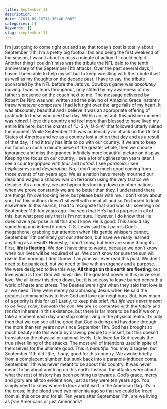 ```yaml
---
title: September 11
description: ''
date: '2011-09-16T11:30:40.000Z'
categories: []
keywords: []
slug: /september-11
---
```

I’m just going to come right out and say that today’s post is totally about September 11th. I’m a pretty big football fan and being the first weekend of the season, I wasn’t about to miss a minute of action if I could help it. Another thing I couldn’t miss was the tribute the NFL paid to the tenth anniversary of the September 11th attacks. Over the past several days, I haven’t been able to help myself but to keep wrestling with the tribute itself as well as my thoughts on the decade past.
I have to say, the tribute sponsored by the NFL before the Jets vs. Cowboys game was _absolutely_ moving. I was in tears throughout, only stifled by my awareness of my father’s presence on the couch next to me. The message delivered by Robert De Niro was well written and the playing of Amazing Grace instantly threw whatever composure I had left right over the large falls of my heart. It was absolutely beautiful and I believe it was an appropriate offering of gratitude to those who died that day. Within an instant, this pristine moment was _ruined_.
I love this country and feel more than blessed to have lived my entire life here, but the chants of “U-S-A, U-S-A” that followed utterly ruined the moment. While September 11th was undeniably an attack on the United States of America and we as a country lost a lot on that day and as a result of that day, I find it truly has little to do with our country. If we are to keep our focus on such a minute piece of the greater whole, then we choose ignorance and miss the grander, infinitely more beautiful picture on display.
Keeping the focus on our country, I see a lot of ugliness ten years later. I see a country gripped with _fear_ and _hatred_. I see _paranoia_. I see _helplessness_ and _desperation_. No, I don’t see much good coming from those events of ten years ago. We as a nation have merely mourned our dead and waged a shadow war on terrorism using the very tactics we despise. As a country, we are hypocrites looking down on other nations when we prove constantly we are no better than they. I understand there are things I’m overlooking here, but please bear with me.
I don’t know about you, but this outlook doesn’t sit well with me at all and so I’m forced to look elsewhere. In this search, I had to recognize that God was still sovereign on September 11th ten years ago. I’ve seen that He’s had a purpose in all of this, but what precisely that is I’m not sure. However, I do know that He does have a purpose in all this and I know He is good. This should say something and indeed it does.
C.S. Lewis said that pain is God’s megaphone, grabbing our attention when His gentle whispers cannot. September 11th definitely got our attention, but have we really learned anything as a result? Honestly, I don’t know, but here are some thoughts.
First, **life is fleeting**. We don’t have time to waste, because we don’t know when our lives will be required of us. We don’t know for sure the sun will rise in the morning. I don’t know if anyone will ever read this post. We don’t need to be panicked, but we need to live with an urgency and a purpose. We were designed to live this way.
**All things on this earth are fleeting**, but love which is from God will _never_ die. The greatest power in this universe is love. We all know this deep down, but it is so easy to leave buried beneath a world of haste and stress. The Beatles were right when they said that love is all we need. They were merely paraphrasing Jesus when He said the greatest command was to love God and love our neighbors. But, how much of a priority is this for us?
Lastly, to keep this brief, _this life was never meant to be lived solely beneath the sun_. We are so contented with the _futility_ and _tension_ inherent in this existence, but there is far more to be had if we only take a moment each day and stop solely living in the physical realm. It’s only then that we can see all the good that God is doing and has done through the more than ten years now since September 11th. God has brought so much beauty into this world by drawing people to Himself, but this doesn’t translate on the physical or national levels. Life lived for God reveals the true silver lining of the attacks. The most evil of intentions used in spite of themselves for the ultimate good. This is _beautiful_.
You may disagree, but September 11th did little, if _any_, good for this country. We awoke briefly from a complacent slumber, but sunk back into a paranoia-induced coma. September 11th was never meant to be about this country. It was never meant to be about anything on this earth. Instead, the attacks were about what the rest of history has been pointing us towards. God’s grace, mercy and glory are all too evident now, just as they were ten years ago. You simply need to know where to look and it isn’t in the American flag. It’s in the cross; in the blood shed two milennia ago so that we could be freed from all this once and for all. Ten years after September 11th, are we living as _free_ Americans or just Americans?
